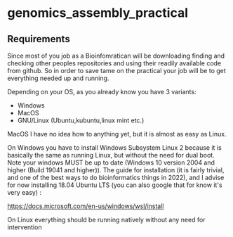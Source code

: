 # genomics_assembly_practical

Requirements
---

Since most of you job as a Bioinfomratican will be downloading finding and checking other peoples repositories and using their readily available code from github. So in order to save tame on the practical your job will be to get everything needed up and running.

Depending on your OS, as you already know you have 3 variants:

- Windows
- MacOS
- GNU/Linux (Ubuntu,kubuntu,linux mint etc.)

MacOS I have no idea how to anything yet, but it is almost as easy as Linux.

On Windows you have to install Windows Subsystem Linux 2 because it is basically the same as running Linux, but without the need for dual boot. Note your windows MUST be up to date (Windows 10 version 2004 and higher (Build 19041 and higher)). The guide for installation (it is fairly trivial, and one of the best ways to do bioinformatics things in 2022), and I advise for now installing 18.04 Ubuntu LTS (you can also google that for know it's very easy) :

https://docs.microsoft.com/en-us/windows/wsl/install


On Linux everything should be running natively without any need for intervention


